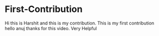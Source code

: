 # First-Contribution
Hi this is Harshit and this is my contribution.
This is my first contribution
hello anuj thanks for this video. Very Helpful
